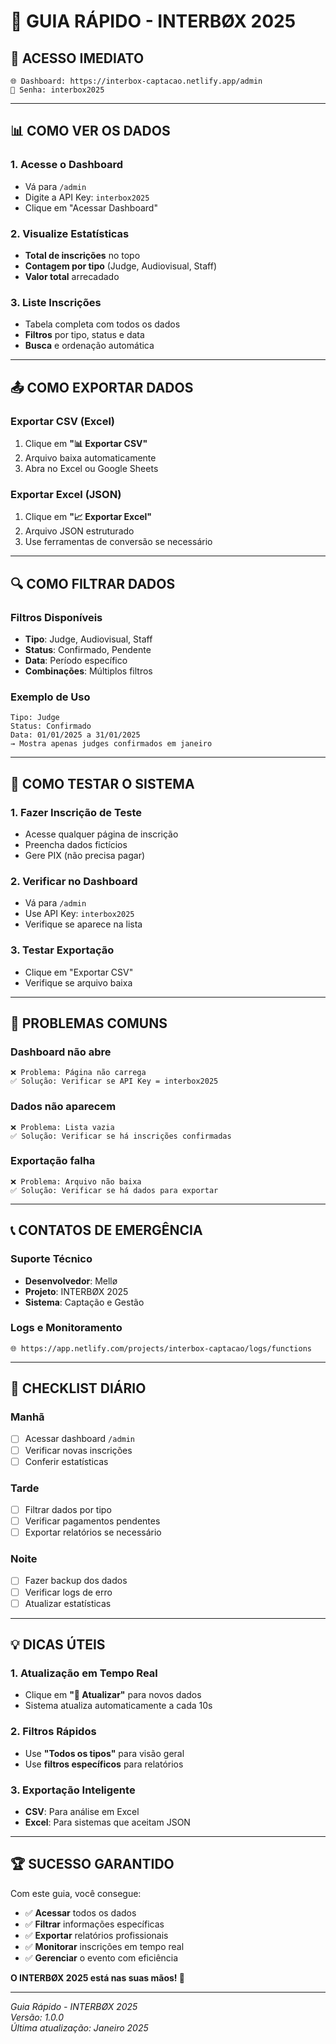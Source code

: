 # 🚀 GUIA RÁPIDO - INTERBØX 2025

## 🔑 **ACESSO IMEDIATO**

```
🌐 Dashboard: https://interbox-captacao.netlify.app/admin
🔑 Senha: interbox2025
```

---

## 📊 **COMO VER OS DADOS**

### **1. Acesse o Dashboard**
- Vá para `/admin`
- Digite a API Key: `interbox2025`
- Clique em "Acessar Dashboard"

### **2. Visualize Estatísticas**
- **Total de inscrições** no topo
- **Contagem por tipo** (Judge, Audiovisual, Staff)
- **Valor total** arrecadado

### **3. Liste Inscrições**
- Tabela completa com todos os dados
- **Filtros** por tipo, status e data
- **Busca** e ordenação automática

---

## 📤 **COMO EXPORTAR DADOS**

### **Exportar CSV (Excel)**
1. Clique em **"📊 Exportar CSV"**
2. Arquivo baixa automaticamente
3. Abra no Excel ou Google Sheets

### **Exportar Excel (JSON)**
1. Clique em **"📈 Exportar Excel"**
2. Arquivo JSON estruturado
3. Use ferramentas de conversão se necessário

---

## 🔍 **COMO FILTRAR DADOS**

### **Filtros Disponíveis**
- **Tipo**: Judge, Audiovisual, Staff
- **Status**: Confirmado, Pendente
- **Data**: Período específico
- **Combinações**: Múltiplos filtros

### **Exemplo de Uso**
```
Tipo: Judge
Status: Confirmado
Data: 01/01/2025 a 31/01/2025
→ Mostra apenas judges confirmados em janeiro
```

---

## 📱 **COMO TESTAR O SISTEMA**

### **1. Fazer Inscrição de Teste**
- Acesse qualquer página de inscrição
- Preencha dados fictícios
- Gere PIX (não precisa pagar)

### **2. Verificar no Dashboard**
- Vá para `/admin`
- Use API Key: `interbox2025`
- Verifique se aparece na lista

### **3. Testar Exportação**
- Clique em "Exportar CSV"
- Verifique se arquivo baixa

---

## 🚨 **PROBLEMAS COMUNS**

### **Dashboard não abre**
```
❌ Problema: Página não carrega
✅ Solução: Verificar se API Key = interbox2025
```

### **Dados não aparecem**
```
❌ Problema: Lista vazia
✅ Solução: Verificar se há inscrições confirmadas
```

### **Exportação falha**
```
❌ Problema: Arquivo não baixa
✅ Solução: Verificar se há dados para exportar
```

---

## 📞 **CONTATOS DE EMERGÊNCIA**

### **Suporte Técnico**
- **Desenvolvedor**: Mellø
- **Projeto**: INTERBØX 2025
- **Sistema**: Captação e Gestão

### **Logs e Monitoramento**
```
🌐 https://app.netlify.com/projects/interbox-captacao/logs/functions
```

---

## 🎯 **CHECKLIST DIÁRIO**

### **Manhã**
- [ ] Acessar dashboard `/admin`
- [ ] Verificar novas inscrições
- [ ] Conferir estatísticas

### **Tarde**
- [ ] Filtrar dados por tipo
- [ ] Verificar pagamentos pendentes
- [ ] Exportar relatórios se necessário

### **Noite**
- [ ] Fazer backup dos dados
- [ ] Verificar logs de erro
- [ ] Atualizar estatísticas

---

## 💡 **DICAS ÚTEIS**

### **1. Atualização em Tempo Real**
- Clique em **"🔄 Atualizar"** para novos dados
- Sistema atualiza automaticamente a cada 10s

### **2. Filtros Rápidos**
- Use **"Todos os tipos"** para visão geral
- Use **filtros específicos** para relatórios

### **3. Exportação Inteligente**
- **CSV**: Para análise em Excel
- **Excel**: Para sistemas que aceitam JSON

---

## 🏆 **SUCESSO GARANTIDO**

Com este guia, você consegue:
- ✅ **Acessar** todos os dados
- ✅ **Filtrar** informações específicas
- ✅ **Exportar** relatórios profissionais
- ✅ **Monitorar** inscrições em tempo real
- ✅ **Gerenciar** o evento com eficiência

**O INTERBØX 2025 está nas suas mãos! 🚀**

---

*Guia Rápido - INTERBØX 2025*  
*Versão: 1.0.0*  
*Última atualização: Janeiro 2025*
